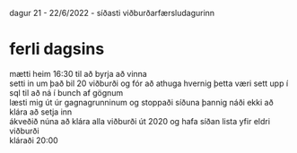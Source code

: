 dagur 21 - 22/6/2022 - síðasti viðburðarfærsludagurinn

# ferli dagsins

mætti heim 16:30 til að byrja að vinna  
setti in um það bil 20 viðburði og fór að athuga hvernig þetta væri sett upp í sql til að ná í bunch af gögnum  
læsti mig út úr gagnagrunninum og stoppaði síðuna þannig náði ekki að klára að setja inn  
ákveðið núna að klára alla viðburði út 2020 og hafa síðan lista yfir eldri viðburði  
kláraði 20:00
